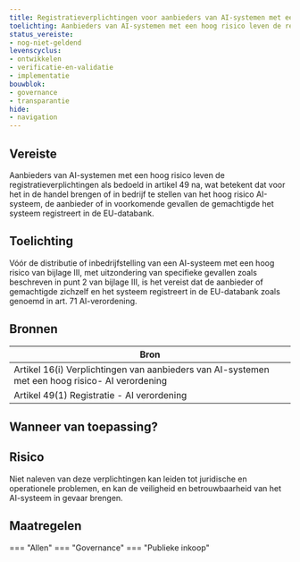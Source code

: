 ```yaml
---
title: Registratieverplichtingen voor aanbieders van AI-systemen met een hoog risico
toelichting: Aanbieders van AI-systemen met een hoog risico leven de registratieverplichtingen als bedoeld in artikel 49 na, wat betekent dat voor het in de handel brengen of in bedrijf te stellen van het hoog risico AI-systeem, de aanbieder of in voorkomende gevallen de gemachtigde het systeem registreert in de EU-databank. 
status_vereiste:
- nog-niet-geldend
levenscyclus:
- ontwikkelen
- verificatie-en-validatie
- implementatie
bouwblok:
- governance
- transparantie
hide:
- navigation
---
```


<!-- tags -->
## Vereiste

Aanbieders van AI-systemen met een hoog risico leven de registratieverplichtingen als bedoeld in artikel 49 na, wat betekent dat voor het in de handel brengen of in bedrijf te stellen van het hoog risico AI-systeem, de aanbieder of in voorkomende gevallen de gemachtigde het systeem registreert in de EU-databank.


## Toelichting

Vóór de distributie of inbedrijfstelling van een AI-systeem met een hoog risico van bijlage III, met uitzondering van specifieke gevallen zoals beschreven in punt 2 van bijlage III, is het vereist dat de aanbieder of gemachtigde zichzelf en het systeem registreert in de EU-databank zoals genoemd in art.
71 AI-verordening.



## Bronnen

| Bron                        |
|-----------------------------|
|Artikel 16(i) Verplichtingen van aanbieders van AI-systemen met een hoog risico- AI verordening|
|Artikel 49(1) Registratie - AI verordening|

## Wanneer van toepassing?


## Risico

Niet naleven van deze verplichtingen kan leiden tot juridische en operationele problemen, en kan de veiligheid en betrouwbaarheid van het AI-systeem in gevaar brengen.


## Maatregelen

=== "Allen"
	<!-- list_maatregelen vereiste/registratieverplichtingen_hoog_risico -->
=== "Governance"
	<!-- list_maatregelen vereiste/registratieverplichtingen_hoog_risico boubwlok/governance -->
=== "Publieke inkoop"
	<!-- list_maatregelen vereiste/registratieverplichtingen_hoog_risico bouwblok/publieke-inkoop -->
